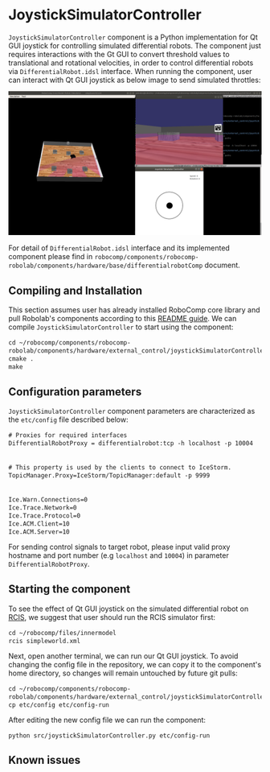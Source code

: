 # JoystickSimulatorController

`JoystickSimulatorController` component is a Python implementation for Qt GUI joystick for controlling simulated differential robots. The component just requires interactions with the Gt GUI to convert threshold values to translational and rotational velocities, in order to control differential robots via `DifferentialRobot.idsl` interface. When running the component, user can interact with Qt GUI joystick as below image to send simulated throttles:

<p align="center">
  <img src="src/img/example.png">
</p>

For detail of `DifferentialRobot.idsl` interface and its implemented component please find in `robocomp/components/robocomp-robolab/components/hardware/base/differentialrobotComp` document.

## Compiling and Installation

This section assumes user has already installed RoboComp core library and pull Robolab's components according to this [README guide](https://github.com/robocomp/robocomp). We can compile `JoystickSimulatorController` to start using the component:

```
cd ~/robocomp/components/robocomp-robolab/components/hardware/external_control/joystickSimulatorController/
cmake .
make
```

## Configuration parameters
`JoystickSimulatorController` component parameters are characterized as the `etc/config` file described below:

```
# Proxies for required interfaces
DifferentialRobotProxy = differentialrobot:tcp -h localhost -p 10004


# This property is used by the clients to connect to IceStorm.
TopicManager.Proxy=IceStorm/TopicManager:default -p 9999


Ice.Warn.Connections=0
Ice.Trace.Network=0
Ice.Trace.Protocol=0
Ice.ACM.Client=10
Ice.ACM.Server=10
```

For sending control signals to target robot, please input valid proxy hostname and port number (e.g `localhost` and `10004`) in parameter `DifferentialRobotProxy`.

## Starting the component

To see the effect of Qt GUI joystick on the simulated differential robot on [RCIS](https://github.com/robocomp/robocomp#testing-the-installation-using-the-rcis-robotics-simulator), we suggest that user should run the RCIS simulator first:

```
cd ~/robocomp/files/innermodel
rcis simpleworld.xml
```

Next, open another terminal, we can run our Qt GUI joystick. To avoid changing the config file in the repository, we can copy it to the component's home directory, so changes will remain untouched by future git pulls:
```
cd ~/robocomp/components/robocomp-robolab/components/hardware/external_control/joystickSimulatorController/
cp etc/config etc/config-run
```

After editing the new config file we can run the component:
```
python src/joystickSimulatorController.py etc/config-run
```
## Known issues
